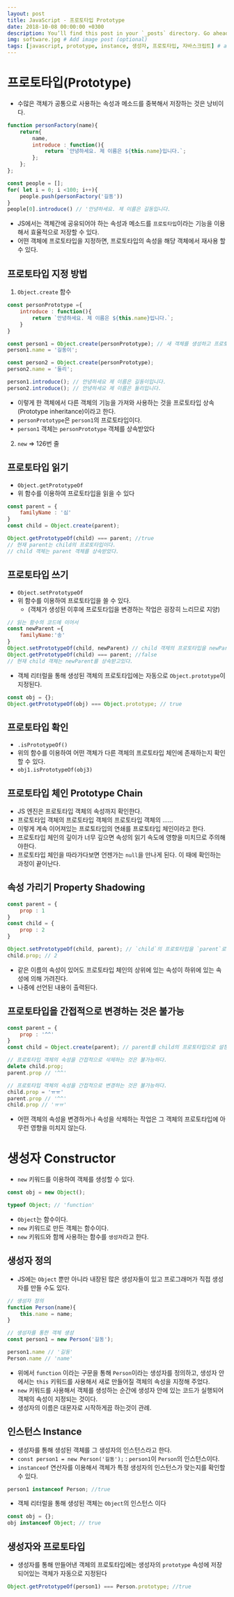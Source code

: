 ```yaml
---
layout: post
title: JavaScript - 프로토타입 Prototype
date: 2018-10-08 00:00:00 +0300
description: You’ll find this post in your `_posts` directory. Go ahead and edit it and re-build the site to see your changes. # Add post description (optional)
img: software.jpg # Add image post (optional)
tags: [javascript, prototype, instance, 생성자, 프로토타입, 자바스크립트] # add tag
---
```


# 프로토타입(Prototype)

- 수많은 객체가 공통으로 사용하는 속성과 메소드를 중복해서 저장하는 것은 낭비이다.

```javascript
function personFactory(name){
    return{
        name,
        introduce : function(){
            return `안녕하세요. 제 이름은 ${this.name}입니다.`;
        };
    };
};

const people = [];
for( let i = 0; i <100; i++){
    people.push(personFactory('길동'))
}
people[0].introduce() // '안녕하세요. 제 이름은 길동입니다.
```

- JS에서는 객체간에 공유되어야 하는 속성과 메소드를 `프로토타입`이라는 기능을 이용해서 효율적으로 저장할 수 있다.
- 어떤 객체에 프로토타입을 지정하면, 프로토타입의 속성을 해당 객체에서 재사용 할 수 있다.

## 프로토타입 지정 방법

1. `Object.create` 함수

```javascript
const personPrototype ={
    introduce : function(){
        return `안녕하세요. 제 이름은 ${this.name}입니다.`;
    }
}

const person1 = Object.create(personPrototype); // 새 객체를 생성하고 프로토타입을 지정함
person1.name = '길동이';

const person2 = Object.create(personPrototype);
person2.name = '둘리';

person1.introduce(); // 안녕하세요 제 이름은 길동이입니다.
person2.introduce(); // 안녕하세요 제 이름은 둘리입니다.
```

- 이렇게 한 객체에서 다른 객체의 기능을 가져와 사용하는 것을 프로토타입 상속(Prototype inheritance)이라고 한다.
- `personPrototype`은 `person1`의 프로토타입이다.
- `person1` 객체는 `personPrototype` 객체를 상속받았다

2. `new` => 126번 줄


## 프로토타입 읽기
- `Object.getPrototypeOf`
- 위 함수를 이용하여 프로토타입을 읽을 수 있다

```javascript
const parent = {
    familyName : '심'
}
const child = Object.create(parent);

Object.getPrototypeOf(child) === parent; //true
// 현재 parent는 child의 프로토타입이다.
// child 객체는 parent 객체를 상속받았다.
```

## 프로토타입 쓰기

- `Object.setPrototypeOf`
- 위 함수를 이용하여 프로토타입을 쓸 수 있다.
    - (객체가 생성된 이후에 프로토타입을 변경하는 작업은 굉장히 느리므로 지양)

```javascript
// 읽는 함수의 코드에 이어서
const newParent ={
    familyName:'송'
}
Object.setPrototypeOf(child, newParent) // child 객체의 프로토타입을 newParent로 한다.
Object.getPrototypeOf(child) === parent; //false
// 현재 child 객체는 newParent를 상속받고있다.
```

- 객체 리터럴을 통해 생성된 객체의 프로토타입에는 자동으로 `Object.prototype`이 지정된다.

```javascript
const obj = {};
Object.getPrototypeOf(obj) === Object.prototype; // true
```

## 프로토타입 확인

- `.isPrototypeOf()`
- 위의 함수를 이용하여 어떤 객체가 다른 객체의 프로토타입 체인에 존재하는지 확인할 수 있다.
- `obj1.isPrototypeOf(obj3)`

## 프로토타입 체인 Prototype Chain

- JS 엔진은 프로토타입 객체의 속성까지 확인한다.
- 프로토타입 객체의 프로토타입 객체의 프로토타입 객체의 ......
- 이렇게 계속 이어져있는 프로토타입의 연쇄를 프로토타입 체인이라고 한다.
- 프로토타입 체인의 깊이가 너무 깊으면 속성의 읽기 속도에 영향을 미치므로 주의해야한다.
- 프로토타입 체인을 따라가다보면 언젠가는 `null`을 만나게 된다. 이 때에 확인하는 과정이 끝이난다.


## 속성 가리기 Property Shadowing

```javascript
const parent = {
    prop : 1
}
const child = {
    prop : 2
}

Object.setPrototypeOf(child, parent); // `child`의 프로토타입을 `parent`로 재설정한다.
child.prop; // 2
```

- 같은 이름의 속성이 있어도 프로토타입 체인의 상위에 있는 속성이 하위에 있는 속성에 의해 가려진다.
- 나중에 선언된 내용이 출력된다.

## 프로토타입을 간접적으로 변경하는 것은 불가능

```javascript
const parent = {
    prop : '^^'
}
const child = Object.create(parent); // parent를 child의 프로토타입으로 설정

// 프로토타입 객체의 속성을 간접적으로 삭제하는 것은 불가능하다.
delete child.prop;
parent.prop // '^^'

// 프로토타입 객체의 속성을 간접적으로 변경하는 것은 불가능하다.
child.prop = 'ㅠㅠ'
parent.prop // '^^'
child.prop // 'ㅠㅠ'
```

- 어떤 객체의 속성을 변경하거나 속성을 삭제하는 작업은 그 객체의 프로토타입에 아무런 영향을 미치지 않는다.


# 생성자 Constructor

- `new` 키워드를 이용하여 객체를 생성할 수 있다.

```javascript
const obj = new Object();

typeof Object; // 'function'
```

- `Object`는 함수이다.
- `new` 키워드로 만든 객체는 함수이다.
- `new` 키워드와 함께 사용하는 함수를 `생성자`라고 한다.

## 생성자 정의

- JS에는 `Object` 뿐만 아니라 내장된 많은 생성자들이 있고 프로그래머가 직접 생성자를 만들 수도 있다.

```javascript
// 생성자 정의
function Person(name){
    this.name = name;
}

// 생성자를 통한 객체 생성
const person1 = new Person('길동');

person1.name // '길동'
Person.name // 'name'
```

- 위에서 `function` 이라는 구문을 통해 `Person`이라는 생성자를 정의하고, 생성자 안에서는 `this` 키워드를 사용해서 새로 만들어질 객체의 속성을 지정해 주었다.
- `new` 키워드를 사용해서 객체를 생성하는 순간에 생성자 안에 있는 코드가 실행되어 객체의 속성이 지정되는 것이다.
- 생성자의 이름은 대문자로 시작하게끔 하는것이 관례.

## 인스턴스 Instance

- 생성자를 통해 생성된 객체를 그 생성자의 인스턴스라고 한다.
- ` const person1 = new Person('길동'); ` : `person1`이 `Person`의 인스턴스이다.
- `instanceof` 연산자를 이용해서 객체가 특정 생성자의 인스턴스가 맞는지를 확인할 수 있다.

```javascript
person1 instanceof Person; //true
```

- 객체 리터럴을 통해 생성된 객체는 `Object`의 인스턴스 이다

```javascript
const obj = {};
obj instanceof Object; // true
```

## 생성자와 프로토타입

- 생성자를 통해 만들어낸 객체의 프로토타입에는  생성자의 `prototype` 속성에 저장되어있는 객체가 자동으로 지정된다

```javascript
Object.getPrototypeOf(person1) === Person.prototype; //true
```
